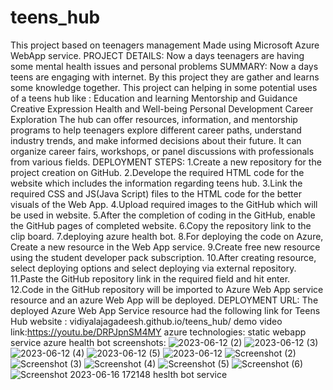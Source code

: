# teens_hub
This project based on teenagers management
Made using Microsoft Azure WebApp service.
PROJECT DETAILS:
Now a days teenagers are having some mental health issues and personal problems 
SUMMARY: 
Now a days teens are engaging with internet. By this project they are gather and learns some knowledge together. This project can helping in some potential uses of a teens hub like :
Education and learning
Mentorship and Guidance
Creative Expression
Health and Well-being
Personal Development 
Career Exploration
The hub can offer resources, information, and mentorship programs to help teenagers explore different career paths, understand industry trends, and make informed decisions about their future. It can organize career fairs, workshops, or panel discussions with professionals from various fields.
DEPLOYMENT STEPS:
1.Create a new repository for the project creation on GitHub.
2.Develope the required HTML code for the website which includes the information regarding teens hub.
3.Link the required CSS and JS(Java Script) files to the HTML code for the better visuals of the Web App.
4.Upload required images to the GitHub which will be used in website.
5.After the completion of coding in the GitHub, enable the GitHub pages of completed website.
6.Copy the repository link to the clip board.
7.deploying azure health bot.
8.For deploying the code on Azure, Create a new resource in the Web App service.
9.Create free new resource using the student developer pack subscription.
10.After creating resource, select deploying options and select deploying via external repository.
11.Paste the GitHub repository link in the required field and hit enter.
12.Code in the GitHub repository will be imported to Azure Web App service resource and an azure Web App will be deployed.
DEPLOYMENT URL:
The deployed Azure Web App Service resource had the following link for Teens Hub website :
vidiyalajagadeesh.github.io/teens_hub/
demo video link:https://youtu.be/DRPJpnSM4MY
azure technologies: static webapp service
                    azure health bot
screenshots:
![2023-06-12 (2)](https://github.com/vidiyalajagadeesh/teens_hub/assets/133757327/2aa44e9f-bbbb-4d50-9428-3dcc331edbad)
![2023-06-12 (3)](https://github.com/vidiyalajagadeesh/teens_hub/assets/133757327/5fc6e240-e959-47c4-b8f6-0beef0af5411)
![2023-06-12 (4)](https://github.com/vidiyalajagadeesh/teens_hub/assets/133757327/b24e835b-8d32-4b2b-9387-a7e498833013)
![2023-06-12 (5)](https://github.com/vidiyalajagadeesh/teens_hub/assets/133757327/8f73d6d9-9343-4424-949c-6f2e5e345b99)
![2023-06-12](https://github.com/vidiyalajagadeesh/teens_hub/assets/133757327/1b1d4ada-4323-46d9-a1d5-6088c543639f)
![Screenshot (2)](https://github.com/vidiyalajagadeesh/teens_hub/assets/133757327/98205df5-1bf8-4a4a-af70-235378128c17)
![Screenshot (3)](https://github.com/vidiyalajagadeesh/teens_hub/assets/133757327/8c454e67-8e83-463f-8c03-1523b8e0e36b)
![Screenshot (4)](https://github.com/vidiyalajagadeesh/teens_hub/assets/133757327/ad2d9d35-bf13-4848-91c9-4336a4704c4d)
![Screenshot (5)](https://github.com/vidiyalajagadeesh/teens_hub/assets/133757327/c0ae1fd6-5636-4a80-9ad6-b17294a6b182)
![Screenshot (6)](https://github.com/vidiyalajagadeesh/teens_hub/assets/133757327/09fed41e-8020-49ff-8ec0-f09595f5e075)
![Screenshot 2023-06-16 172148](https://github.com/vidiyalajagadeesh/teens_hub/assets/133757327/071f2614-3592-46e4-aab7-8b6a94a914c2)
heslth bot service

